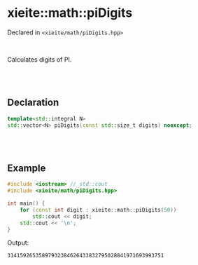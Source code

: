 # xieite::math::piDigits
Declared in `<xieite/math/piDigits.hpp>`

<br/>

Calculates digits of PI.

<br/><br/>

## Declaration
```cpp
template<std::integral N>
std::vector<N> piDigits(const std::size_t digits) noexcept;
```

<br/><br/>

## Example
```cpp
#include <iostream> // std::cout
#include <xieite/math/piDigits.hpp>

int main() {
	for (const int digit : xieite::math::piDigits(50))
		std::cout << digit;
	std::cout << '\n';
}
```
Output:
```
31415926535897932384626433832795028841971693993751
```

